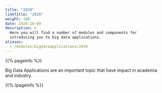 ```yaml
---
title: "2020"
linkTitle: "2020"
weight: 100
date: 2020-10-09
description: >
  Here you will find a number of modules and components for
  introducing you to big data applications.
aliases:
  - /modules/bigdataapplications/2020
---
```



{{% pageinfo %}}

Big Data Applications are an important topic that have impact in
academia and industry.

{{% /pageinfo %}}
